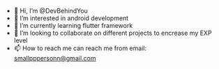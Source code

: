 - 👋 Hi, I’m @DevBehindYou
- 👀 I’m interested in android development
- 🌱 I’m currently learning flutter framework
- 💞️ I’m looking to collaborate on different projects to encrease my EXP level
- 📫 How to reach me can reach me from email: smallpppersonn@gmail.com
